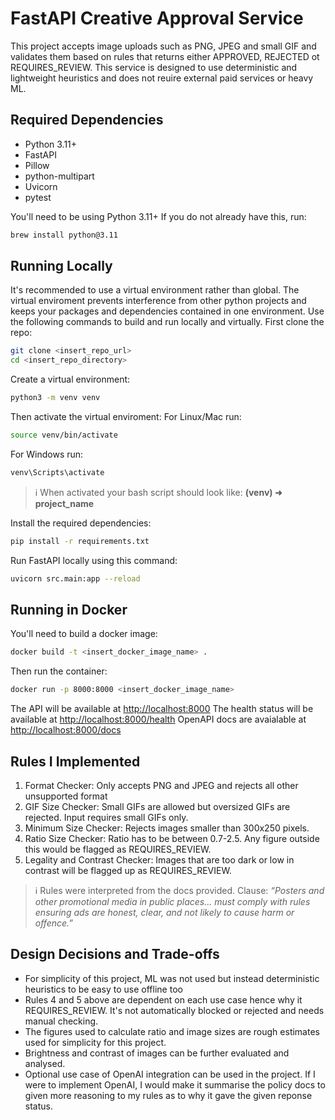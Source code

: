 # FastAPI Creative Approval Service 
This project accepts image uploads such as PNG, JPEG and small GIF and validates them based on rules that returns either APPROVED, REJECTED ot REQUIRES_REVIEW.
This service is designed to use deterministic and lightweight heuristics and does not reuire external paid services or heavy ML.

## Required Dependencies 
* Python 3.11+
* FastAPI
* Pillow
* python-multipart
* Uvicorn
* pytest


You'll need to be using Python 3.11+
If you do not already have this, run:
  ```bash
brew install python@3.11
```

## Running Locally
It's recommended to use a virtual environment rather than global. The virtual enviroment prevents interference from other python projects and keeps your packages and dependencies contained in one environment.
Use the following commands to build and run locally and virtually.
 First clone the repo:
  ```bash
git clone <insert_repo_url>
cd <insert_repo_directory>
```
Create a virtual environment:
  ```bash
python3 -m venv venv
```
Then activate the virtual enviroment:
For Linux/Mac run:
  ```bash
source venv/bin/activate
```
For Windows run:
  ```bash
venv\Scripts\activate
```
> ℹ️ When activated your bash script should look like: **(venv) ➜ project_name**

Install the required dependencies:
  ```bash
pip install -r requirements.txt
```
Run FastAPI locally using this command:
  ```bash
uvicorn src.main:app --reload
```

## Running in Docker
You'll need to build a docker image:
  ```bash
docker build -t <insert_docker_image_name> .
```
Then run the container:
  ```bash
docker run -p 8000:8000 <insert_docker_image_name>
```
The API will be available at <http://localhost:8000> 
The health status will be available at <http://localhost:8000/health>
OpenAPI docs are avaialable at <http://localhost:8000/docs>

## Rules I Implemented
1. Format Checker: Only accepts PNG and JPEG and rejects all other unsupported format
2. GIF Size Checker: Small GIFs are allowed but oversized GIFs are rejected. Input requires small GIFs only.
3. Minimum Size Checker: Rejects images smaller than 300x250 pixels.
4. Ratio Size Checker: Ratio has to be between 0.7-2.5. Any figure outside this would be flagged as REQUIRES_REVIEW.
5. Legality and Contrast Checker: Images that are too dark or low in contrast will be flagged up as REQUIRES_REVIEW.

> ℹ️ Rules were interpreted from the docs provided. Clause: *“Posters and other promotional media in public places… must comply with rules ensuring ads are honest, clear, and not likely to cause harm or offence.”*

## Design Decisions and Trade-offs
* For simplicity of this project, ML was not used but instead deterministic heuristics to be easy to use offline too
* Rules 4 and 5 above are dependent on each use case hence why it REQUIRES_REVIEW. It's not automatically blocked or rejected and needs manual checking.
* The figures used to calculate ratio and image sizes are rough estimates used for simplicity for this project.
* Brightness and contrast of images can be further evaluated and analysed.
* Optional use case of OpenAI integration can be used in the project. If I were to implement OpenAI, I would make it summarise the policy docs to given more reasoning to my rules as to why it gave the given reponse status.












